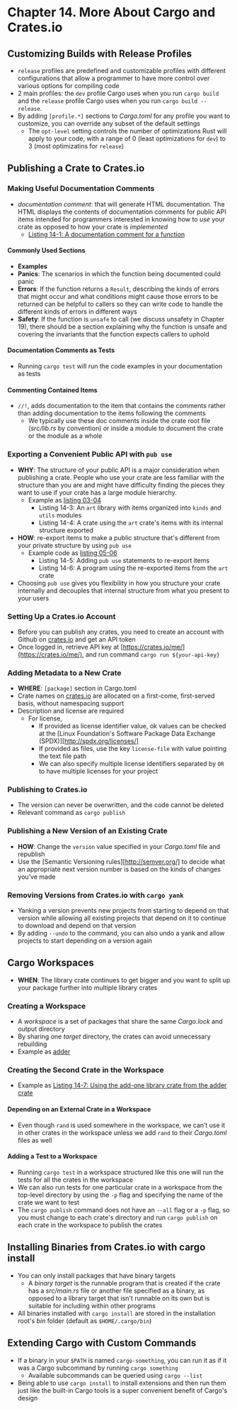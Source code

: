 # Chapter 14. More About Cargo and Crates.io

## Customizing Builds with Release Profiles
- `release` profiles are predefined and customizable profiles with different configurations that allow a programmer to have more control over various options for compiling code
- 2 main profiles: the `dev` profile Cargo uses when you run `cargo build` and the `release` profile Cargo uses when you run `cargo build --release`.
- By adding `[profile.*]` sections to *Cargo.toml* for any profile you want to customize, you can override any subset of the default settings
    - The `opt-level` setting controls the number of optimizations Rust will apply to your code, with a range of 0 (least optimizations for `dev`) to 3 (most optimizatins for `release`)

## Publishing a Crate to Crates.io
### Making Useful Documentation Comments
- *documentation comment*: that will generate HTML documentation. The HTML
displays the contents of documentation comments for public API items intended
for programmers interested in knowing how to *use* your crate as opposed to how
your crate is *implemented*
    - [Listing 14-1: A documentation comment for a function](./listings/_01/src/main.rs)

#### Commonly Used Sections
- **Examples**
- **Panics**: The scenarios in which the function being documented could panic
- **Errors**: If the function returns a `Result`, describing the kinds of
  errors that might occur and what conditions might cause those errors to be
  returned can be helpful to callers so they can write code to handle the
  different kinds of errors in different ways
- **Safety**: If the function is `unsafe` to call (we discuss unsafety in
  Chapter 19), there should be a section explaining why the function is unsafe
  and covering the invariants that the function expects callers to uphold

#### Documentation Comments as Tests
- Running `cargo test` will run the code examples in your documentation as tests

#### Commenting Contained Items
- `//!`, adds documentation to the item that contains the comments rather than adding documentation to the items following the comments
  - We typically use these doc comments inside the crate root file (*src/lib.rs* by convention) or inside a module to document the crate or the module as a whole

### Exporting a Convenient Public API with `pub use`
- **WHY**: The structure of your public API is a major consideration when publishing a
crate. People who use your crate are less familiar with the structure than you
are and might have difficulty finding the pieces they want to use if your crate
has a large module hierarchy.
    - Example as [listing 03-04](./listings/_03_04/src/main.rs)
      - Listing 14-3: An `art` library with items organized into `kinds` and `utils` modules
      - Listing 14-4: A crate using the `art` crate's items with its internal structure exported
- **HOW**: re-export items to make a public structure that's different from your private structure by using `pub use`
    - Example code as [listing 05-06](./listings/_05_06/src/lib.rs)
      - Listing 14-5: Adding `pub use` statements to re-export items
      - Listing 14-6: A program using the re-exported items from the `art` crate
- Choosing `pub use` gives you flexibility in how you structure your crate internally and decouples that internal structure from what you present to your users

### Setting Up a Crates.io Account
- Before you can publish any crates, you need to create an account with Github on [crates.io](https://crates.io/) and get an API token
- Once logged in, retrieve API key at [https://crates.io/me/](https://crates.io/me/), and run command `cargo run ${your-api-key}`

### Adding Metadata to a New Crate
- **WHERE**: `[package]` section in Cargo.toml
- Crate names on [crates.io](https://crates.io/) are allocated on a first-come, first-served basis, without namespacing support
- Description and license are required 
    - For license,
      - If provided as license identifier value, ok values can be checked at the [Linux Foundation's Software Package Data Exchange (SPDX)][http://spdx.org/licenses/]
      - If provided as files, use the key `license-file` with value pointing the text file path
      - We can also specify multiple license identifiers separated by `OR` to have multiple licenses for your project

### Publishing to Crates.io
- The version can never be overwritten, and the code cannot be deleted
- Relevant command as `cargo publish`

### Publishing a New Version of an Existing Crate
- **HOW**: Change the `version` value specified in your *Cargo.toml* file and republish
- Use the [Semantic Versioning rules][http://semver.org/] to decide what an appropriate next version number is based on the kinds of changes you’ve made

### Removing Versions from Crates.io with `cargo yank`
- Yanking a version prevents new projects from starting to depend on that version
while allowing all existing projects that depend on it to continue to download
and depend on that version
- By adding `--undo` to the command, you can also undo a yank and allow projects
to start depending on a version again

## Cargo Workspaces
- **WHEN**: The library crate continues to get bigger and you want to split up your package further into multiple library crates

### Creating a Workspace
- A *workspace* is a set of packages that share the same *Cargo.lock* and output
directory
- By sharing one *target* directory, the crates can avoid unnecessary rebuilding
- Example as [adder](./listings/add/Cargo.toml)

### Creating the Second Crate in the Workspace
- Example as [Listing 14-7: Using the add-one library crate from the adder crate](./listings/_07/src/main.rs)

#### Depending on an External Crate in a Workspace
- Even though `rand` is used somewhere in the workspace, we can’t use it in other crates in the workspace unless we add `rand` to their *Cargo.toml* files as well

#### Adding a Test to a Workspace
- Running `cargo test` in a workspace structured like this one will run the tests for all the crates in the workspace
- We can also run tests for one particular crate in a workspace from the top-level directory by using the `-p` flag and specifying the name of the crate we want to test
- The `cargo publish` command does not have an `--all` flag or a `-p` flag, so you must change to each crate's directory and run `cargo publish` on each crate in the workspace to publish the crates

## Installing Binaries from Crates.io with cargo install
- You can only install packages that have binary targets
  - A *binary target* is the runnable program that is created if the crate has a *src/main.rs* file or another file specified as a binary, as opposed to a library target that isn't runnable on its own but is suitable for including within other programs
- All binaries installed with `cargo install` are stored in the installation root's *bin* folder (default as `$HOME/.cargo/bin`)

## Extending Cargo with Custom Commands
- If a binary in your `$PATH` is named `cargo-something`, you can run it as if it was a Cargo subcommand by running `cargo something`
    - Available subcommands can be queried using `cargo --list`
- Being able to use `cargo install` to install extensions and then run them just like the built-in Cargo tools is a super convenient benefit of Cargo's design
